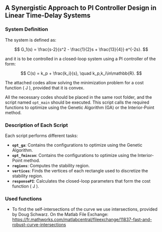 ## A Synergistic Approach to PI Controller Design in Linear Time-Delay Systems


### System Definition

The system is defined as:

$$
G_1(s) = \frac{s-2}{s^2 - \frac{1}{2}s + \frac{13}{4}} e^{-2s}.
$$

and it is to be controlled in a closed-loop system using a PI controller of the form:

$$
C(s) = k_p + \frac{k_i}{s}, \quad k_p,k_i\in\mathbb{R}.
$$

The attached codes allow solving the minimization problem for a cost function \( J \), provided that it is convex.

All the necessary codes should be placed in the same root folder, and the script named `opt_main` should be executed. This script calls the required functions to optimize using the Genetic Algorithm (GA) or the Interior-Point method.

### Description of Each Script

Each script performs different tasks:

- **`opt_ga`**: Contains the configurations to optimize using the Genetic Algorithm.
- **`opt_fmincon`**: Contains the configurations to optimize using the Interior-Point method.
- **`regions`**: Computes the stability region.
- **`vertices`**: Finds the vertices of each rectangle used to discretize the stability region.
- **`responsePI`**: Calculates the closed-loop parameters that form the cost function \( J \).

### Used functions
- To find the self-intersections of the curve we use intersections, provided by Doug Schwarz. On the Matlab File Exchange: https://fr.mathworks.com/matlabcentral/fileexchange/11837-fast-and-robust-curve-intersections 
